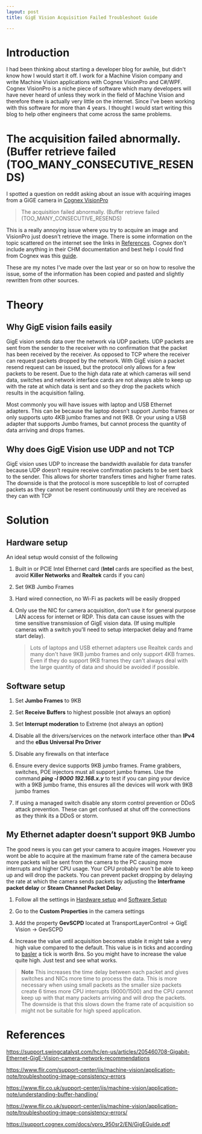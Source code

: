 ```yaml
---
layout: post
title: GigE Vision Acquisition Failed Troubleshoot Guide

---
```


# Introduction

I had been thinking about starting a developer blog for awhile, but didn't know how I would start it off. I work for a Machine Vision company and write Machine Vision applications with Cognex VisionPro and C#/WPF. Cognex VisionPro is a niche piece of software which many developers will have never heard of unless they work in the field of Machine Vision and therefore there is actually very little on the internet. Since I've been working with this software for more than 4 years. I thought I would start writing this blog to help other engineers that come across the same problems.

# The acquisition failed abnormally. (Buffer retrieve failed (TOO_MANY_CONSECUTIVE_RESENDS)

I spotted a question on reddit asking about an issue with acquiring images from a GiGE camera in [Cognex VisionPro](https://www.cognex.com/en-gb/products/machine-vision/vision-software/visionpro-software) 

> The acquisition failed abnormally. (Buffer retrieve failed (TOO_MANY_CONSECUTIVE_RESENDS)

This is a really annoying issue where you try to acquire an image and VisionPro just doesn't retrieve the image. There is some information on the topic scattered on the internet see the links in [References](#references). Cognex don't include anything in their CHM documentation and best help I could find from Cognex was this [guide](https://support.cognex.com/docs/vpro_950sr2/EN/GigEGuide.pdf).

These are my notes I've made over the last year or so on how to resolve the issue, some of the information has been copied and pasted and slightly rewritten from other sources.

# Theory

## Why GigE vision fails easily

GigE vision sends data over the network via UDP packets. UDP packets are sent from the sender to the receiver with no confirmation that the packet has been received by the receiver. As opposed to TCP where the receiver can request packets dropped by the network. With GigE vision a packet resend request can be issued, but the protocol only allows for a few packets to be resent. Due to the high data rate at which cameras will send data, switches and network interface cards are not always able to keep up with the rate at which data is sent and so they drop the packets which results in the acquisition failing.

Most commonly you will have issues with laptop and USB Ethernet adapters. This can be because the laptop doesn’t support Jumbo frames or only supports upto 4KB jumbo frames and not 9KB. Or your using a USB adapter that supports Jumbo frames, but cannot process the quantity of data arriving and drops frames.

## Why does GigE Vision use UDP and not TCP

GigE vision uses UDP to increase the bandwidth available for data transfer because UDP doesn’t require receive confirmation packets to be sent back to the sender. This allows for shorter transfers times and higher frame rates. The downside is that the protocol is more susceptible to lost of corrupted packets as they cannot be resent continuously until they are received as they can with TCP

# Solution

## Hardware setup

An ideal setup would consist of the following

1. Built in or PCIE Intel Ethernet card (**Intel** cards are specified as the best, avoid **Killer Networks** and **Realtek** cards if you can)

2. Set 9KB Jumbo Frames

3. Hard wired connection, no Wi-Fi as packets will be easily dropped

4. Only use the NIC for camera acquisition, don’t use it for general purpose LAN access for internet or RDP. This data can cause issues with the time sensitive transmission of GigE vision data. (If using multiple cameras with a switch you'll need to setup interpacket delay and frame start delay).

   > Lots of laptops and USB ethernet adapters use Realtek cards and many don't have 9KB jumbo frames and only support 4KB frames. Even if they do support 9KB frames they can't always deal with the large quantity of data and should be avoided if possible.

## Software setup

1. Set **Jumbo Frames** to 9KB

2. Set **Receive Buffers** to highest possible (not always an option)

3. Set **Interrupt moderation** to Extreme (not always an option)

4. Disable all the drivers/services on the network interface other than **IPv4** and the **eBus Universal Pro Driver**

5. Disable any firewalls on that interface

6. Ensure every device supports 9KB jumbo frames. Frame grabbers, switches, POE injectors must all support jumbo frames. Use the command ***ping -l 9000 192.168.x.y*** to test if you can ping your device with a 9KB jumbo frame, this ensures all the devices will work with 9KB jumbo frames

7. If using a managed switch disable any storm control prevention or DDoS attack prevention. These can get confused at shut off the connections as they think its a DDoS or storm.

## My Ethernet adapter doesn’t support 9KB Jumbo

The good news is you can get your camera to acquire images. However you wont be able to acquire at the maximum frame rate of the camera because more packets will be sent from the camera to the PC causing more interrupts and higher CPU usage. Your CPU probably won't be able to keep up and will drop the packets. You can prevent packet dropping by delaying the rate at which the camera sends packets by adjusting the **Interframe packet delay** or **Steam Channel Packet Delay**.

1. Follow all the settings in [Hardware setup](#hardware-setup) and [Software Setup](#software-setup)

2. Go to the **Custom Properties** in the camera settings

3. Add the property **GevSCPD** located at TransportLayerControl -> GigE Vision -> GevSCPD

4. Increase the value until acquisition becomes stable it might take a very high value compared to the default. This value is in ticks and according to [basler](https://docs.baslerweb.com/network-related-parameters-%28gige-cameras%29.html) a tick is worth 8ns. So you might have to increase the value quite high. Just test and see what works.

> **Note** This increases the time delay between each packet and gives switches and NICs more time to process the data. This is more necessary when using small packets as the smaller size packets create 6 times more CPU interrupts (9000/1500) and the CPU cannot keep up with that many packets arriving and will drop the packets. The downside is that this slows down the frame rate of acquisition so might not be suitable for high speed application.

# References
https://support.swingcatalyst.com/hc/en-us/articles/205460708-Gigabit-Ethernet-GigE-Vision-camera-network-recommendations

https://www.flir.com/support-center/iis/machine-vision/application-note/troubleshooting-image-consistency-errors

https://www.flir.co.uk/support-center/iis/machine-vision/application-note/understanding-buffer-handling/

https://www.flir.co.uk/support-center/iis/machine-vision/application-note/troubleshooting-image-consistency-errors/

https://support.cognex.com/docs/vpro_950sr2/EN/GigEGuide.pdf
